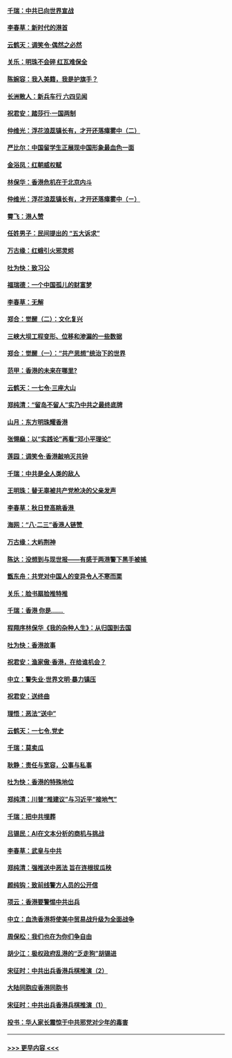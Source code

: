 #### [千瑞：中共已向世界宣战](../pages/nsc993/n11490123.md?t=08312044) 
#### [李春草：新时代的港首](../pages/nsc993/n11489864.md?t=08312044) 
#### [云鹤天：调笑令·偶然之必然](../pages/nsc993/n11489701.md?t=08312044) 
#### [关乐：明珠不会碎 红瓦难保全](../pages/nsc993/n11489647.md?t=08312044) 
#### [陈婉容：我入美籍，我是护旗手？](../pages/nsc993/n11487908.md?t=08312044) 
#### [长洲散人：新兵车行 六四见闻](../pages/nsc993/n11487729.md?t=08312044) 
#### [祝君安：踏莎行‧一国两制](../pages/nsc993/n11487699.md?t=08312044) 
#### [仲维光：浮花浪蕊镇长有，才开还落瘴雾中（二）](../pages/nsc993/n11483286.md?t=08312044) 
#### [严比尔：中国留学生正展现中国形象最血色一面](../pages/nsc993/n11485145.md?t=08312044) 
#### [金浴凤：红朝威权赋](../pages/nsc993/n11485191.md?t=08312044) 
#### [林保华：香港危机在于北京内斗](../pages/nsc993/n11484593.md?t=08312044) 
#### [仲维光：浮花浪蕊镇长有，才开还落瘴雾中（ㄧ）](../pages/nsc993/n11483259.md?t=08312044) 
#### [霄飞：港人赞](../pages/nsc993/n11482957.md?t=08312044) 
#### [任姓男子：民间提出的 “五大诉求”](../pages/nsc993/n11482897.md?t=08312044) 
#### [万古缘：红蛾引火邪灵烬](../pages/nsc993/n11482886.md?t=08312044) 
#### [吐为快：致习公](../pages/nsc993/n11482867.md?t=08312044) 
#### [福瑞德：一个中国孤儿的财富梦](../pages/nsc993/n11482817.md?t=08312044) 
#### [李春草：无解](../pages/nsc993/n11482791.md?t=08312044) 
#### [郑合：觉醒（二）：文化复兴](../pages/nsc993/n11478025.md?t=08312044) 
#### [三峡大坝工程变形、位移和渗漏的一些数据](../pages/nsc993/n11478232.md?t=08312044) 
#### [郑合：觉醒（一）：“共产思想”统治下的世界](../pages/nsc993/n11477663.md?t=08312044) 
#### [范甲：香港的未来在哪里?](../pages/nsc993/n11477249.md?t=08312044) 
#### [云鹤天：一七令·三座大山](../pages/nsc993/n11477192.md?t=08312044) 
#### [郑纯清：“留岛不留人”实乃中共之最终底牌](../pages/nsc993/n11476160.md?t=08312044) 
#### [山月：东方明珠耀香港](../pages/nsc993/n11476077.md?t=08312044) 
#### [张翎燊：以“实践论”再看“邓小平理论”](../pages/nsc993/n11475733.md?t=08312044) 
#### [莲园：调笑令‧香港敲响灭共钟](../pages/nsc993/n11475723.md?t=08312044) 
#### [千瑞：中共是全人类的敌人](../pages/nsc993/n11475329.md?t=08312044) 
#### [王明珠：替无辜被共产党枪决的父亲发声](../pages/nsc993/n11474570.md?t=08312044) 
#### [李春草：秋日登高眺香港 ](../pages/nsc993/n11474491.md?t=08312044) 
#### [海网：“八·二三”香港人链赞 ](../pages/nsc993/n11474538.md?t=08312044) 
#### [万古缘：大屿荆神](../pages/nsc993/n11474401.md?t=08312044) 
#### [陈达：没想到与现世报——有感于两港警下黑手被捕 ](../pages/nsc993/n11472557.md?t=08312044) 
#### [甑东舟：共党对中国人的变异令人不寒而栗](../pages/nsc993/n11472496.md?t=08312044) 
#### [关乐：脸书扇脸推特推](../pages/nsc993/n11472488.md?t=08312044) 
#### [千瑞：香港  你是…… ](../pages/nsc993/n11472459.md?t=08312044) 
#### [程翔序林保华《我的杂种人生》：从归国到去国](../pages/nsc993/n11472369.md?t=08312044) 
#### [吐为快：香港故事](../pages/nsc993/n11471931.md?t=08312044) 
#### [祝君安：渔家傲‧香港，在给谁机会？](../pages/nsc993/n11469718.md?t=08312044) 
#### [中立：警失业‧世界文明‧暴力镇压](../pages/nsc993/n11467566.md?t=08312044) 
#### [祝君安：送终曲](../pages/nsc993/n11467546.md?t=08312044) 
#### [理悟：恶法“送中”](../pages/nsc993/n11467290.md?t=08312044) 
#### [云鹤天：一七令.党史](../pages/nsc993/n11464122.md?t=08312044) 
#### [千瑞：莫卖瓜](../pages/nsc993/n11463014.md?t=08312044) 
#### [耿静：责任与宽容，公事与私事](../pages/nsc993/n11462810.md?t=08312044) 
#### [吐为快：香港的特殊地位](../pages/nsc993/n11462562.md?t=08312044) 
#### [郑纯清：川普“推建议”与习近平“接地气”](../pages/nsc993/n11461683.md?t=08312044) 
#### [千瑞：把中共埋葬](../pages/nsc993/n11461658.md?t=08312044) 
#### [吕锡民：AI在文本分析的商机与挑战](../pages/nsc993/n11460607.md?t=08312044) 
#### [李春草：武皇与中共](../pages/nsc993/n11460589.md?t=08312044) 
#### [郑纯清：强推送中恶法 旨在连根拔瓜秧](../pages/nsc993/n11460526.md?t=08312044) 
#### [颜纯钩：致前线警方人员的公开信](../pages/nsc993/n11459564.md?t=08312044) 
#### [项云：香港要警惕中共出兵](../pages/nsc993/n11459530.md?t=08312044) 
#### [中立：血洗香港将使美中贸易战升级为全面战争](../pages/nsc993/n11459717.md?t=08312044) 
#### [周保松：我们也在为你们争自由](../pages/nsc993/n11459087.md?t=08312044) 
#### [胡少江：极权政府乱港的“乏走狗”胡锡进](../pages/nsc993/n11459051.md?t=08312044) 
#### [宋征时：中共出兵香港兵棋推演（2）](../pages/nsc993/n11458306.md?t=08312044) 
#### [大陆同胞应香港同胞书](../pages/nsc993/n11457241.md?t=08312044) 
#### [宋征时：中共出兵香港兵棋推演（1）](../pages/nsc993/n11455979.md?t=08312044) 
#### [投书：华人家长震惊于中共邪党对少年的毒害](../pages/nsc993/n11454664.md?t=08312044) 

----
#### [ >>> 更早内容 <<< ](../indexes/nsc993-earlier.md)
